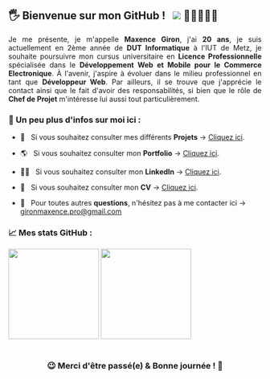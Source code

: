 ## 🖐 Bienvenue sur mon GitHub ! &nbsp; ![](https://komarev.com/ghpvc/?username=MaxHwK&label=Visiteurs+:) 👩🏼‍🤝‍🧑🏻

<div align="justify"> Je me présente, je m'appelle <b>Maxence Giron</b>, j'ai <b>20 ans</b>, je suis actuellement en 2ème année de <b>DUT Informatique</b> à 
     l'IUT de Metz, je souhaite poursuivre mon cursus universitaire en <b>Licence Professionnelle</b> spécialisée dans le <b>Développement Web et Mobile pour le Commerce 
     Electronique</b>. À l'avenir, j'aspire à évoluer dans le milieu professionnel en tant que <b>Développeur Web</b>. Par ailleurs, il se trouve que j'apprécie 
     le contact ainsi que le fait d'avoir des responsabilités, si bien que le rôle de <b>Chef de Projet</b> m'intéresse lui aussi tout particulièrement. 
</div>

### 🧑 Un peu plus d'infos sur moi ici :

- 💾 &nbsp; Si vous souhaitez consulter mes différents <b>Projets</b> → [Cliquez ici](https://github.com/MaxHwK?tab=repositories).
- 🌎 &nbsp; Si vous souhaitez consulter mon <b>Portfolio</b> → [Cliquez ici](https://maxhwk.github.io/).
- 👨‍💻 &nbsp; Si vous souhaitez consulter mon <b>LinkedIn</b> → [Cliquez ici](https://www.linkedin.com/in/maxence-giron/).
- 📝 &nbsp; Si vous souhaitez consulter mon <b>CV</b> → [Cliquez ici](https://maxhwk.github.io/static/doc/CV_Giron_Maxence.pdf).

- 📧 &nbsp; Pour toutes autres <b>questions</b>, n'hésitez pas à me contacter ici → gironmaxence.pro@gmail.com  
     
### 📈 Mes stats GitHub :

<img height="180em" src="https://github-readme-stats.vercel.app/api?username=MaxHwK&show_icons=true&hide_border=true&&count_private=true&include_all_commits=true" />

<img height="180em" src="https://github-readme-stats.vercel.app/api/top-langs/?username=MaxHwK&exclude_repo=KNN-Image-Classification&show_icons=true&hide_border=true&layout=compact&langs_count=8"/>

#

<div align="center">

### 😉 Merci d'être passé(e) & Bonne journée ! 🤝 

</div>
